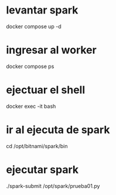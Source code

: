 # levantar spark
docker compose up -d
# ingresar al worker
docker compose ps
# ejectuar el shell
docker exec -it <container name> bash
# ir al ejecuta de spark
cd /opt/bitnami/spark/bin
# ejecutar spark
./spark-submit /opt/spark/prueba01.py